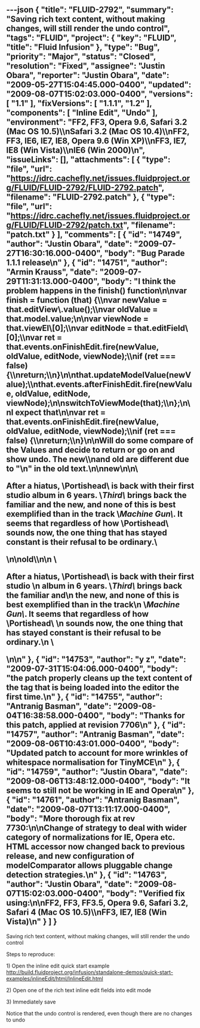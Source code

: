---json
{
  "title": "FLUID-2792",
  "summary": "Saving rich text content, without making changes, will still render the undo control",
  "tags": "FLUID",
  "project": {
    "key": "FLUID",
    "title": "Fluid Infusion"
  },
  "type": "Bug",
  "priority": "Major",
  "status": "Closed",
  "resolution": "Fixed",
  "assignee": "Justin Obara",
  "reporter": "Justin Obara",
  "date": "2009-05-27T15:04:45.000-0400",
  "updated": "2009-08-07T15:02:03.000-0400",
  "versions": [
    "1.1"
  ],
  "fixVersions": [
    "1.1.1",
    "1.2"
  ],
  "components": [
    "Inline Edit",
    "Undo"
  ],
  "environment": "FF2, FF3, Opera 9.6, Safari 3.2 (Mac OS 10.5)\\\nSafari 3.2 (Mac OS 10.4)\\\nFF2, FF3, IE6, IE7, IE8, Opera 9.6 (Win XP)\\\nFF3, IE7, IE8 (Win Vista)\\\nIE6 (Win 2000)\n",
  "issueLinks": [],
  "attachments": [
    {
      "type": "file",
      "url": "https://idrc.cachefly.net/issues.fluidproject.org/FLUID/FLUID-2792/FLUID-2792.patch",
      "filename": "FLUID-2792.patch"
    },
    {
      "type": "file",
      "url": "https://idrc.cachefly.net/issues.fluidproject.org/FLUID/FLUID-2792/patch.txt",
      "filename": "patch.txt"
    }
  ],
  "comments": [
    {
      "id": "14749",
      "author": "Justin Obara",
      "date": "2009-07-27T16:30:16.000-0400",
      "body": "Bug Parade 1.1.1 release\n"
    },
    {
      "id": "14751",
      "author": "Armin Krauss",
      "date": "2009-07-29T11:31:13.000-0400",
      "body": "I think the problem happens in the finish() function\n\nvar finish = function (that) {\\\nvar newValue = that.editView\\.value();\\\nvar oldValue = that.model.value;\n\nvar viewNode = that.viewEl\\[0];\\\nvar editNode = that.editField\\[0];\\\nvar ret = that.events.onFinishEdit.fire(newValue, oldValue, editNode, viewNode);\\\nif (ret === false) {\\\nreturn;\\\n}\n\nthat.updateModelValue(newValue);\\\nthat.events.afterFinishEdit.fire(newValue, oldValue, editNode, viewNode);\n\nswitchToViewMode(that);\\\n};\n\nI expect that\n\nvar ret = that.events.onFinishEdit.fire(newValue, oldValue, editNode, viewNode);\\\nif (ret === false) {\\\nreturn;\\\n}\n\nWill do some compare of the Values and decide to return or go on and show undo. The new\\\nand old are different due to \"\\n\" in the old text.\n\nnew\n\n\\<p>After a hiatus, \\<strong>Portishead\\</strong> is back with their first studio album in 6 years. \\<em>Third\\</em> brings back the familiar and the new, and none of this is best exemplified than in the track \\<em>Machine Gun\\</em>. It seems that regardless of how \\<strong>Portishead\\</strong> sounds now, the one thing that has stayed constant is their refusal to be ordinary.\\</p>\n\nold\\\n\\n \\<p>After a hiatus, \\<strong>Portishead\\</strong> is back with their first studio \\n album in 6 years. \\<em>Third\\</em> brings back the familiar and\\n the new, and none of this is best exemplified than in the track\\n \\<em>Machine Gun\\</em>. It seems that regardless of how \\<strong>Portishead\\</strong> \\n sounds now, the one thing that has stayed constant is their refusal to be ordinary.\\n \\</p>\\n\n"
    },
    {
      "id": "14753",
      "author": "y z",
      "date": "2009-07-31T15:04:06.000-0400",
      "body": "the patch properly cleans up the text content of the tag that is being loaded into the editor the first time.\n"
    },
    {
      "id": "14755",
      "author": "Antranig Basman",
      "date": "2009-08-04T16:38:58.000-0400",
      "body": "Thanks for this patch, applied at revision 7706\n"
    },
    {
      "id": "14757",
      "author": "Antranig Basman",
      "date": "2009-08-06T10:43:01.000-0400",
      "body": "Updated patch to account for more wrinkles of whitespace normalisation for TinyMCE\n"
    },
    {
      "id": "14759",
      "author": "Justin Obara",
      "date": "2009-08-06T13:48:12.000-0400",
      "body": "It seems to still not be working in IE and Opera\n"
    },
    {
      "id": "14761",
      "author": "Antranig Basman",
      "date": "2009-08-07T13:11:17.000-0400",
      "body": "More thorough fix at rev 7730:\n\nChange of strategy to deal with wider category of normalizations for IE, Opera etc. HTML accessor now changed back to previous release, and new configuration of modelComparator allows pluggable change detection strategies.\n"
    },
    {
      "id": "14763",
      "author": "Justin Obara",
      "date": "2009-08-07T15:02:03.000-0400",
      "body": "Verified fix using:\n\nFF2, FF3, FF3.5, Opera 9.6, Safari 3.2, Safari 4 (Mac OS 10.5)\\\nFF3, IE7, IE8 (Win Vista)\n"
    }
  ]
}
---
Saving rich text content, without making changes, will still render the undo control

Steps to reproduce:

1\) Open the inline edit quick start example\
<http://build.fluidproject.org/infusion/standalone-demos/quick-start-examples/inlineEdit/html/InlineEdit.html>

2\) Open one of the rich text inline edit fields into edit mode

3\) Immediately save

Notice that the undo control is rendered, even though there are no changes to undo

        